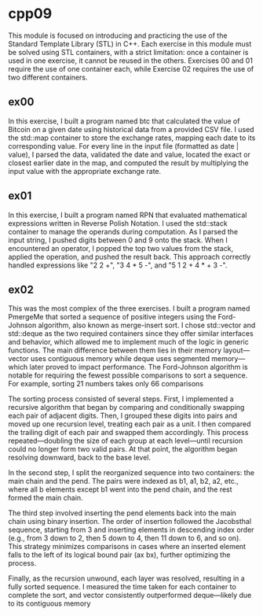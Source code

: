 # cpp09

This module is focused on introducing and practicing the use of the Standard Template Library (STL) in C++. Each exercise in this module must be solved using STL containers, with a strict limitation: once a container is used in one exercise, it cannot be reused in the others. Exercises 00 and 01 require the use of one container each, while Exercise 02 requires the use of two different containers.

## ex00

In this exercise, I built a program named btc that calculated the value of Bitcoin on a given date using historical data from a provided CSV file. I used the std::map container to store the exchange rates, mapping each date to its corresponding value. For every line in the input file (formatted as date | value), I parsed the data, validated the date and value, located the exact or closest earlier date in the map, and computed the result by multiplying the input value with the appropriate exchange rate.  

## ex01

In this exercise, I built a program named RPN that evaluated mathematical expressions written in Reverse Polish Notation. I used the std::stack container to manage the operands during computation. As I parsed the input string, I pushed digits between 0 and 9 onto the stack. When I encountered an operator, I popped the top two values from the stack, applied the operation, and pushed the result back. This approach correctly handled expressions like "2 2 +", "3 4 * 5 -", and "5 1 2 + 4 * + 3 -".

## ex02

This was the most complex of the three exercises. I built a program named PmergeMe that sorted a sequence of positive integers using the Ford-Johnson algorithm, also known as merge-insert sort. I chose std::vector and std::deque as the two required containers since they offer similar interfaces and behavior, which allowed me to implement much of the logic in generic functions. The main difference between them lies in their memory layout—vector uses contiguous memory while deque uses segmented memory—which later proved to impact performance. The Ford-Johnson algorithm is notable for requiring the fewest possible comparisons to sort a sequence. For example, sorting 21 numbers takes only 66 comparisons

The sorting process consisted of several steps. First, I implemented a recursive algorithm that began by comparing and conditionally swapping each pair of adjacent digits. Then, I grouped these digits into pairs and moved up one recursion level, treating each pair as a unit. I then compared the trailing digit of each pair and swapped them accordingly. This process repeated—doubling the size of each group at each level—until recursion could no longer form two valid pairs. At that point, the algorithm began resolving downward, back to the base level.

In the second step, I split the reorganized sequence into two containers: the main chain and the pend. The pairs were indexed as b1, a1, b2, a2, etc., where all b elements except b1 went into the pend chain, and the rest formed the main chain.

The third step involved inserting the pend elements back into the main chain using binary insertion. The order of insertion followed the Jacobsthal sequence, starting from 3 and inserting elements in descending index order (e.g., from 3 down to 2, then 5 down to 4, then 11 down to 6, and so on). This strategy minimizes comparisons in cases where an inserted element falls to the left of its logical bound pair (ax bx), further optimizing the process.

Finally, as the recursion unwound, each layer was resolved, resulting in a fully sorted sequence. I measured the time taken for each container to complete the sort, and vector consistently outperformed deque—likely due to its contiguous memory
